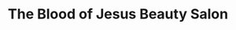 ---
title: "The Blood of Jesus Beauty Salon"
url: /accra/the-blood-of-jesus-beauty-salon/
shop: Friseur
---